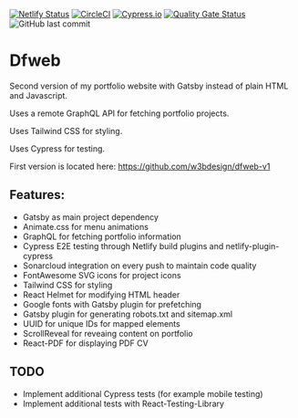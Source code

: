 [![Netlify Status](https://api.netlify.com/api/v1/badges/b4611f60-865d-4387-a096-125d89c96228/deploy-status)](https://app.netlify.com/sites/elegant-sinoussi-21cfec/deploys)
[![CircleCI](https://circleci.com/gh/w3bdesign/dfweb.svg?style=svg)](https://circleci.com/gh/w3bdesign/dfweb)
[![Cypress.io](https://img.shields.io/badge/tested%20with-Cypress-04C38E.svg)](https://www.cypress.io/)
[![Quality Gate Status](https://sonarcloud.io/api/project_badges/measure?project=w3bdesign_dfweb&metric=alert_status)](https://sonarcloud.io/dashboard?id=w3bdesign_dfweb)
![GitHub last commit](https://img.shields.io/github/last-commit/w3bdesign/dfweb)


# Dfweb

Second version of my portfolio website with Gatsby instead of plain HTML and Javascript.

Uses a remote GraphQL API for fetching portfolio projects.

Uses Tailwind CSS for styling.

Uses Cypress for testing.

First version is located here: https://github.com/w3bdesign/dfweb-v1

## Features:

- Gatsby as main project dependency
- Animate.css for menu animations
- GraphQL for fetching portfolio information
- Cypress E2E testing through Netlify build plugins and netlify-plugin-cypress
- Sonarcloud integration on every push to maintain code quality
- FontAwesome SVG icons for project icons
- Tailwind CSS for styling
- React Helmet for modifying HTML header
- Google fonts with Gatsby plugin for prefetching
- Gatsby plugin for generating robots.txt and sitemap.xml
- UUID for unique IDs for mapped elements
- ScrollReveal for reveaing content on portfolio
- React-PDF for displaying PDF CV

## TODO

- Implement additional Cypress tests (for example mobile testing)
- Implement additional tests with React-Testing-Library

